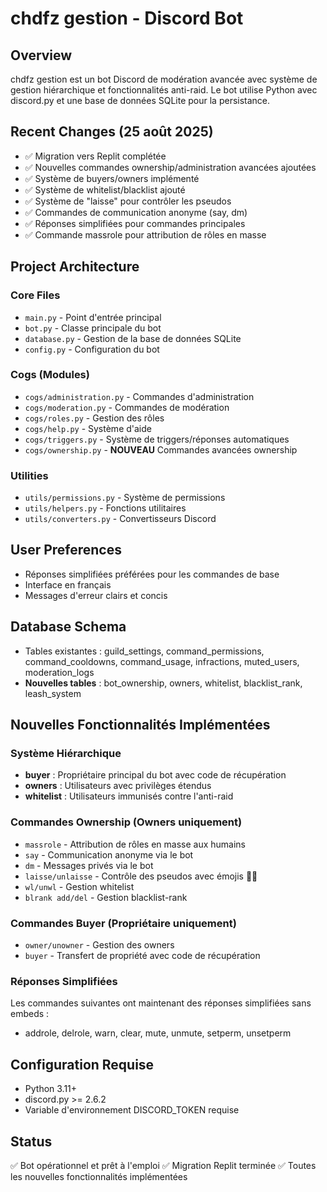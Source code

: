 # chdfz gestion - Discord Bot

## Overview
chdfz gestion est un bot Discord de modération avancée avec système de gestion hiérarchique et fonctionnalités anti-raid. Le bot utilise Python avec discord.py et une base de données SQLite pour la persistance.

## Recent Changes (25 août 2025)
- ✅ Migration vers Replit complétée
- ✅ Nouvelles commandes ownership/administration avancées ajoutées
- ✅ Système de buyers/owners implémenté
- ✅ Système de whitelist/blacklist ajouté
- ✅ Système de "laisse" pour contrôler les pseudos
- ✅ Commandes de communication anonyme (say, dm)
- ✅ Réponses simplifiées pour commandes principales
- ✅ Commande massrole pour attribution de rôles en masse

## Project Architecture

### Core Files
- `main.py` - Point d'entrée principal
- `bot.py` - Classe principale du bot
- `database.py` - Gestion de la base de données SQLite
- `config.py` - Configuration du bot

### Cogs (Modules)
- `cogs/administration.py` - Commandes d'administration
- `cogs/moderation.py` - Commandes de modération
- `cogs/roles.py` - Gestion des rôles
- `cogs/help.py` - Système d'aide
- `cogs/triggers.py` - Système de triggers/réponses automatiques
- `cogs/ownership.py` - **NOUVEAU** Commandes avancées ownership

### Utilities
- `utils/permissions.py` - Système de permissions
- `utils/helpers.py` - Fonctions utilitaires
- `utils/converters.py` - Convertisseurs Discord

## User Preferences
- Réponses simplifiées préférées pour les commandes de base
- Interface en français
- Messages d'erreur clairs et concis

## Database Schema
- Tables existantes : guild_settings, command_permissions, command_cooldowns, command_usage, infractions, muted_users, moderation_logs
- **Nouvelles tables** : bot_ownership, owners, whitelist, blacklist_rank, leash_system

## Nouvelles Fonctionnalités Implémentées

### Système Hiérarchique
- **buyer** : Propriétaire principal du bot avec code de récupération
- **owners** : Utilisateurs avec privilèges étendus
- **whitelist** : Utilisateurs immunisés contre l'anti-raid

### Commandes Ownership (Owners uniquement)
- `massrole` - Attribution de rôles en masse aux humains
- `say` - Communication anonyme via le bot
- `dm` - Messages privés via le bot  
- `laisse/unlaisse` - Contrôle des pseudos avec émojis 🐶🦮
- `wl/unwl` - Gestion whitelist
- `blrank add/del` - Gestion blacklist-rank

### Commandes Buyer (Propriétaire uniquement)
- `owner/unowner` - Gestion des owners
- `buyer` - Transfert de propriété avec code de récupération

### Réponses Simplifiées
Les commandes suivantes ont maintenant des réponses simplifiées sans embeds :
- addrole, delrole, warn, clear, mute, unmute, setperm, unsetperm

## Configuration Requise
- Python 3.11+
- discord.py >= 2.6.2
- Variable d'environnement DISCORD_TOKEN requise

## Status
✅ Bot opérationnel et prêt à l'emploi
✅ Migration Replit terminée
✅ Toutes les nouvelles fonctionnalités implémentées